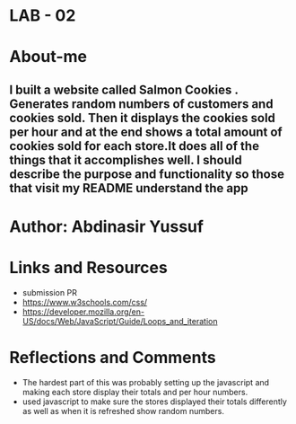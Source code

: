 # LAB - 02
# About-me
## I built a website called Salmon Cookies . Generates random numbers of customers and cookies sold. Then it displays the cookies sold per hour and at the end shows a total amount of cookies sold for each store.It does all of the things that it accomplishes well. I should describe the purpose and functionality so those that visit my README understand the app

# Author: Abdinasir Yussuf
# Links and Resources
- submission PR
- https://www.w3schools.com/css/
- https://developer.mozilla.org/en-US/docs/Web/JavaScript/Guide/Loops_and_iteration
# Reflections and Comments
- The hardest part of this was probably setting up the javascript and making each store display their totals and per hour numbers.
- used javascript to make sure the stores displayed their totals differently as well as when it is refreshed show random numbers.